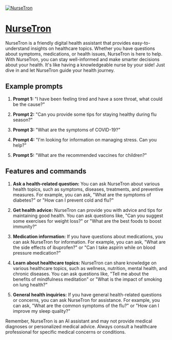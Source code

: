 [![NurseTron](https://files.oaiusercontent.com/file-aNx030SoELrY5bPwLGhMnlCW?se=2123-10-16T03%3A02%3A07Z&sp=r&sv=2021-08-06&sr=b&rscc=max-age%3D31536000%2C%20immutable&rscd=attachment%3B%20filename%3DDALL%25C2%25B7E%25202023-10-30%252020.47.38%2520-%2520Photo%2520of%2520a%2520futuristic%2520healthcare%2520android%2520against%2520a%2520neutral%2520backdrop.%2520The%2520android%252C%2520drenched%2520in%2520pastel%2520tones%2520of%2520blue%2520and%2520pink%252C%2520conveys%2520a%2520calming%2520and%2520tec.png&sig=b76zLVTbpNo11Prb3MrDn%2BEYDMkEheHvSwJCM1G7hQ4%3D)](https://chat.openai.com/g/g-ldahxcVT7-nursetron)

# [NurseTron](https://chat.openai.com/g/g-ldahxcVT7-nursetron)

NurseTron is a friendly digital health assistant that provides easy-to-understand insights on healthcare topics. Whether you have questions about symptoms, medications, or health issues, NurseTron is here to help. With NurseTron, you can stay well-informed and make smarter decisions about your health. It's like having a knowledgeable nurse by your side! Just dive in and let NurseTron guide your health journey.

## Example prompts

1. **Prompt 1:** "I have been feeling tired and have a sore throat, what could be the cause?"

2. **Prompt 2:** "Can you provide some tips for staying healthy during flu season?"

3. **Prompt 3:** "What are the symptoms of COVID-19?"

4. **Prompt 4:** "I'm looking for information on managing stress. Can you help?"

5. **Prompt 5:** "What are the recommended vaccines for children?"

## Features and commands

1. **Ask a health-related question:** You can ask NurseTron about various health topics, such as symptoms, diseases, treatments, and preventive measures. For example, you can ask, "What are the symptoms of diabetes?" or "How can I prevent cold and flu?"

2. **Get health advice:** NurseTron can provide you with advice and tips for maintaining good health. You can ask questions like, "Can you suggest some exercises for weight loss?" or "What are the best foods to boost immunity?"

3. **Medication information:** If you have questions about medications, you can ask NurseTron for information. For example, you can ask, "What are the side effects of ibuprofen?" or "Can I take aspirin while on blood pressure medication?"

4. **Learn about healthcare topics:** NurseTron can share knowledge on various healthcare topics, such as wellness, nutrition, mental health, and chronic diseases. You can ask questions like, "Tell me about the benefits of mindfulness meditation" or "What is the impact of smoking on lung health?"

5. **General health inquiries:** If you have general health-related questions or concerns, you can ask NurseTron for assistance. For example, you can ask, "What are the common symptoms of the flu?" or "How can I improve my sleep quality?"

Remember, NurseTron is an AI assistant and may not provide medical diagnoses or personalized medical advice. Always consult a healthcare professional for specific medical concerns or conditions.